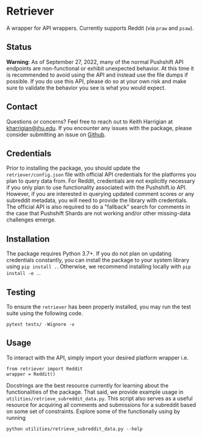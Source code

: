 # Retriever

A wrapper for API wrappers. Currently supports Reddit (via `praw` and `psaw`).

## Status

**Warning**: As of September 27, 2022, many of the normal Pushshift API endpoints are non-functional or exhibit unexpected behavior. At this time it is recommended to avoid using the API and instead use the file dumps if possible. If you do use this API, please do so at your own risk and make sure to validate the behavior you see is what you would expect.

## Contact

Questions or concerns? Feel free to reach out to Keith Harrigian at <kharrigian@jhu.edu>. If you encounter any issues with the package, please consider submitting an issue on [Github](https://github.com/kharrigian/retriever).

## Credentials

Prior to installing the package, you should update the `retriever/config.json` file with official API credentials for the platforms you plan to query data from. For Reddit, credentials are not explicitly necessary if you only plan to use functionality associated with the Pushshift.io API. However, if you are interested in querying updated comment scores or any subreddit metadata, you will need to provide the library with credentials. The official API is also required to do a "fallback" search for comments in the case that Pushshift Shards are not working and/or other missing-data challenges emerge.

## Installation

The package requires Python 3.7+. If you do not plan on updating credentials constantly, you can install the package to your system library using `pip install .`. Otherwise, we recommend installing locally with `pip install -e .`.

## Testing

To ensure the `retriever` has been properly installed, you may run the test suite using the following code.

```
pytest tests/ -Wignore -v
```

## Usage

To interact with the API, simply import your desired platform wrapper i.e.

```
from retriever import Reddit
wrapper = Reddit()
```

Docstrings are the best resource currently for learning about the functionalities of the package. That said, we provide example usage in `utilities/retrieve_subreddit_data.py`. This script also serves as a useful resource for acquiring all comments and submissions for a subreddit based on some set of constraints. Explore some of the functionaliy using by running

```
python utilities/retrieve_subreddit_data.py --help
```
